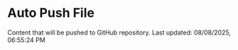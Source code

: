 # Auto Push File

Content that will be pushed to GitHub repository.
Last updated: 08/08/2025, 06:55:24 PM